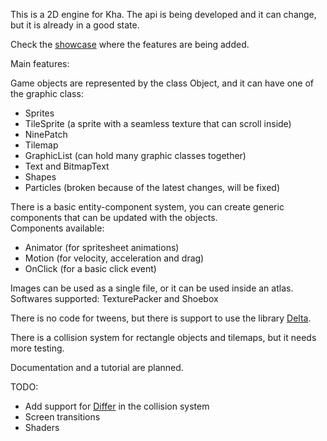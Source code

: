This is a 2D engine for Kha. The api is being developed and it can change, but it is already in a good state.

Check the [showcase](https://github.com/RafaelOliveira/sdg-showcase) where the features are being added.

Main features:

Game objects are represented by the class Object, and it can have one of the graphic class:

- Sprites
- TileSprite (a sprite with a seamless texture that can scroll inside)
- NinePatch
- Tilemap
- GraphicList (can hold many graphic classes together)
- Text and BitmapText
- Shapes
- Particles (broken because of the latest changes, will be fixed)

There is a basic entity-component system, you can create generic components that can be updated with the objects.  
Components available:
- Animator (for spritesheet animations)
- Motion (for velocity, acceleration and drag)
- OnClick (for a basic click event)

Images can be used as a single file, or it can be used inside an atlas.  
Softwares supported: TexturePacker and Shoebox

There is no code for tweens, but there is support to use the library [Delta](https://github.com/furusystems/Delta).

There is a collision system for rectangle objects and tilemaps, but it needs more testing.

Documentation and a tutorial are planned.

TODO:  
- Add support for [Differ](https://github.com/snowkit/differ) in the collision system
- Screen transitions
- Shaders

